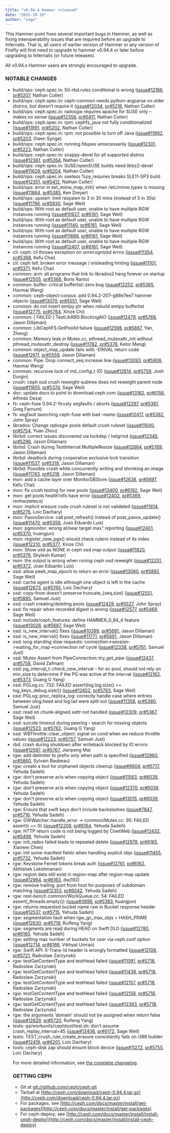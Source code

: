 ```yaml
---
title: "v0.94.4 Hammer released"
date: "2015-10-19"
author: "sage"
---
```


This Hammer point fixes several important bugs in Hammer, as well as fixing interoperability issues that are required before an upgrade to Infernalis. That is, all users of earlier version of Hammer or any version of Firefly will first need to upgrade to hammer v0.94.4 or later before upgrading to Infernalis (or future releases).

All v0.94.x Hammer users are strongly encouraged to upgrade.

### NOTABLE CHANGES

- build/ops: ceph.spec.in: 50-rbd.rules conditional is wrong ([issue#12166](http://tracker.ceph.com/issues/12166), [pr#5207](http://github.com/ceph/ceph/pull/5207), Nathan Cutler)
- build/ops: ceph.spec.in: ceph-common needs python-argparse on older distros, but doesn’t require it ([issue#12034](http://tracker.ceph.com/issues/12034), [pr#5216](http://github.com/ceph/ceph/pull/5216), Nathan Cutler)
- build/ops: ceph.spec.in: radosgw requires apache for SUSE only – makes no sense ([issue#12358](http://tracker.ceph.com/issues/12358), [pr#5411](http://github.com/ceph/ceph/pull/5411), Nathan Cutler)
- build/ops: ceph.spec.in: rpm: cephfs\_java not fully conditionalized ([issue#11991](http://tracker.ceph.com/issues/11991), [pr#5202](http://github.com/ceph/ceph/pull/5202), Nathan Cutler)
- build/ops: ceph.spec.in: rpm: not possible to turn off Java ([issue#11992](http://tracker.ceph.com/issues/11992), [pr#5203](http://github.com/ceph/ceph/pull/5203), Owen Synge)
- build/ops: ceph.spec.in: running fdupes unnecessarily ([issue#12301](http://tracker.ceph.com/issues/12301), [pr#5223](http://github.com/ceph/ceph/pull/5223), Nathan Cutler)
- build/ops: ceph.spec.in: snappy-devel for all supported distros ([issue#12361](http://tracker.ceph.com/issues/12361), [pr#5264](http://github.com/ceph/ceph/pull/5264), Nathan Cutler)
- build/ops: ceph.spec.in: SUSE/openSUSE builds need libbz2-devel ([issue#11629](http://tracker.ceph.com/issues/11629), [pr#5204](http://github.com/ceph/ceph/pull/5204), Nathan Cutler)
- build/ops: ceph.spec.in: useless %py\_requires breaks SLE11-SP3 build ([issue#12351](http://tracker.ceph.com/issues/12351), [pr#5412](http://github.com/ceph/ceph/pull/5412), Nathan Cutler)
- build/ops: error in ext\_mime\_map\_init() when /etc/mime.types is missing ([issue#11864](http://tracker.ceph.com/issues/11864), [pr#5385](http://github.com/ceph/ceph/pull/5385), Ken Dreyer)
- build/ops: upstart: limit respawn to 3 in 30 mins (instead of 5 in 30s) ([issue#11798](http://tracker.ceph.com/issues/11798), [pr#5930](http://github.com/ceph/ceph/pull/5930), Sage Weil)
- build/ops: With root as default user, unable to have multiple RGW instances running ([issue#10927](http://tracker.ceph.com/issues/10927), [pr#6161](http://github.com/ceph/ceph/pull/6161), Sage Weil)
- build/ops: With root as default user, unable to have multiple RGW instances running ([issue#11140](http://tracker.ceph.com/issues/11140), [pr#6161](http://github.com/ceph/ceph/pull/6161), Sage Weil)
- build/ops: With root as default user, unable to have multiple RGW instances running ([issue#11686](http://tracker.ceph.com/issues/11686), [pr#6161](http://github.com/ceph/ceph/pull/6161), Sage Weil)
- build/ops: With root as default user, unable to have multiple RGW instances running ([issue#12407](http://tracker.ceph.com/issues/12407), [pr#6161](http://github.com/ceph/ceph/pull/6161), Sage Weil)
- cli: ceph: cli throws exception on unrecognized errno ([issue#11354](http://tracker.ceph.com/issues/11354), [pr#5368](http://github.com/ceph/ceph/pull/5368), Kefu Chai)
- cli: ceph tell: broken error message / misleading hinting ([issue#11101](http://tracker.ceph.com/issues/11101), [pr#5371](http://github.com/ceph/ceph/pull/5371), Kefu Chai)
- common: arm: all programs that link to librados2 hang forever on startup ([issue#12505](http://tracker.ceph.com/issues/12505), [pr#5366](http://github.com/ceph/ceph/pull/5366), Boris Ranto)
- common: buffer: critical bufferlist::zero bug ([issue#12252](http://tracker.ceph.com/issues/12252), [pr#5365](http://github.com/ceph/ceph/pull/5365), Haomai Wang)
- common: ceph-object-corpus: add 0.94.2-207-g88e7ee7 hammer objects ([issue#13070](http://tracker.ceph.com/issues/13070), [pr#5551](http://github.com/ceph/ceph/pull/5551), Sage Weil)
- common: do not insert emtpy ptr when rebuild emtpy bufferlist ([issue#12775](http://tracker.ceph.com/issues/12775), [pr#5764](http://github.com/ceph/ceph/pull/5764), Xinze Chi)
- common: \[ FAILED \] TestLibRBD.BlockingAIO ([issue#12479](http://tracker.ceph.com/issues/12479), [pr#5768](http://github.com/ceph/ceph/pull/5768), Jason Dillaman)
- common: LibCephFS.GetPoolId failure ([issue#12598](http://tracker.ceph.com/issues/12598), [pr#5887](http://github.com/ceph/ceph/pull/5887), Yan, Zheng)
- common: Memory leak in Mutex.cc, pthread\_mutexattr\_init without pthread\_mutexattr\_destroy ([issue#11762](http://tracker.ceph.com/issues/11762), [pr#5378](http://github.com/ceph/ceph/pull/5378), Ketor Meng)
- common: object\_map\_update fails with -EINVAL return code ([issue#12611](http://tracker.ceph.com/issues/12611), [pr#5559](http://github.com/ceph/ceph/pull/5559), Jason Dillaman)
- common: Pipe: Drop connect\_seq increase line ([issue#13093](http://tracker.ceph.com/issues/13093), [pr#5908](http://github.com/ceph/ceph/pull/5908), Haomai Wang)
- common: recursive lock of md\_config\_t (0) ([issue#12614](http://tracker.ceph.com/issues/12614), [pr#5759](http://github.com/ceph/ceph/pull/5759), Josh Durgin)
- crush: ceph osd crush reweight-subtree does not reweight parent node ([issue#11855](http://tracker.ceph.com/issues/11855), [pr#5374](http://github.com/ceph/ceph/pull/5374), Sage Weil)
- doc: update docs to point to download.ceph.com ([issue#13162](http://tracker.ceph.com/issues/13162), [pr#6156](http://github.com/ceph/ceph/pull/6156), Alfredo Deza)
- fs: ceph-fuse 0.94.2-1trusty segfaults / aborts ([issue#12297](http://tracker.ceph.com/issues/12297), [pr#5381](http://github.com/ceph/ceph/pull/5381), Greg Farnum)
- fs: segfault launching ceph-fuse with bad –name ([issue#12417](http://tracker.ceph.com/issues/12417), [pr#5382](http://github.com/ceph/ceph/pull/5382), John Spray)
- librados: Change radosgw pools default crush ruleset ([issue#11640](http://tracker.ceph.com/issues/11640), [pr#5754](http://github.com/ceph/ceph/pull/5754), Yuan Zhou)
- librbd: correct issues discovered via lockdep / helgrind ([issue#12345](http://tracker.ceph.com/issues/12345), [pr#5296](http://github.com/ceph/ceph/pull/5296), Jason Dillaman)
- librbd: Crash during TestInternal.MultipleResize ([issue#12664](http://tracker.ceph.com/issues/12664), [pr#5769](http://github.com/ceph/ceph/pull/5769), Jason Dillaman)
- librbd: deadlock during cooperative exclusive lock transition ([issue#11537](http://tracker.ceph.com/issues/11537), [pr#5319](http://github.com/ceph/ceph/pull/5319), Jason Dillaman)
- librbd: Possible crash while concurrently writing and shrinking an image ([issue#11743](http://tracker.ceph.com/issues/11743), [pr#5318](http://github.com/ceph/ceph/pull/5318), Jason Dillaman)
- mon: add a cache layer over MonitorDBStore ([issue#12638](http://tracker.ceph.com/issues/12638), [pr#5697](http://github.com/ceph/ceph/pull/5697), Kefu Chai)
- mon: fix crush testing for new pools ([issue#13400](http://tracker.ceph.com/issues/13400), [pr#6192](http://github.com/ceph/ceph/pull/6192), Sage Weil)
- mon: get pools health’info have error ([issue#12402](http://tracker.ceph.com/issues/12402), [pr#5369](http://github.com/ceph/ceph/pull/5369), renhwztetecs)
- mon: implicit erasure code crush ruleset is not validated ([issue#11814](http://tracker.ceph.com/issues/11814), [pr#5276](http://github.com/ceph/ceph/pull/5276), Loic Dachary)
- mon: PaxosService: call post\_refresh() instead of post\_paxos\_update() ([issue#11470](http://tracker.ceph.com/issues/11470), [pr#5359](http://github.com/ceph/ceph/pull/5359), Joao Eduardo Luis)
- mon: pgmonitor: wrong at/near target max“ reporting ([issue#12401](http://tracker.ceph.com/issues/12401), [pr#5370](http://github.com/ceph/ceph/pull/5370), huangjun)
- mon: register\_new\_pgs() should check ruleno instead of its index ([issue#12210](http://tracker.ceph.com/issues/12210), [pr#5377](http://github.com/ceph/ceph/pull/5377), Xinze Chi)
- mon: Show osd as NONE in ceph osd map <pool> <object> output ([issue#11820](http://tracker.ceph.com/issues/11820), [pr#5376](http://github.com/ceph/ceph/pull/5376), Shylesh Kumar)
- mon: the output is wrong when runing ceph osd reweight ([issue#12251](http://tracker.ceph.com/issues/12251), [pr#5372](http://github.com/ceph/ceph/pull/5372), Joao Eduardo Luis)
- osd: allow peek\_map\_epoch to return an error ([issue#13060](http://tracker.ceph.com/issues/13060), [pr#5892](http://github.com/ceph/ceph/pull/5892), Sage Weil)
- osd: cache agent is idle although one object is left in the cache ([issue#12673](http://tracker.ceph.com/issues/12673), [pr#5765](http://github.com/ceph/ceph/pull/5765), Loic Dachary)
- osd: copy-from doesn’t preserve truncate\_{seq,size} ([issue#12551](http://tracker.ceph.com/issues/12551), [pr#5885](http://github.com/ceph/ceph/pull/5885), Samuel Just)
- osd: crash creating/deleting pools ([issue#12429](http://tracker.ceph.com/issues/12429), [pr#5527](http://github.com/ceph/ceph/pull/5527), John Spray)
- osd: fix repair when recorded digest is wrong ([issue#12577](http://tracker.ceph.com/issues/12577), [pr#5468](http://github.com/ceph/ceph/pull/5468), Sage Weil)
- osd: include/ceph\_features: define HAMMER\_0\_94\_4 feature ([issue#13026](http://tracker.ceph.com/issues/13026), [pr#5687](http://github.com/ceph/ceph/pull/5687), Sage Weil)
- osd: is\_new\_interval() fixes ([issue#10399](http://tracker.ceph.com/issues/10399), [pr#5691](http://github.com/ceph/ceph/pull/5691), Jason Dillaman)
- osd: is\_new\_interval() fixes ([issue#11771](http://tracker.ceph.com/issues/11771), [pr#5691](http://github.com/ceph/ceph/pull/5691), Jason Dillaman)
- osd: long standing slow requests: connection->session->waiting\_for\_map->connection ref cycle ([issue#12338](http://tracker.ceph.com/issues/12338), [pr#5761](http://github.com/ceph/ceph/pull/5761), Samuel Just)
- osd: Mutex Assert from PipeConnection::try\_get\_pipe ([issue#12437](http://tracker.ceph.com/issues/12437), [pr#5758](http://github.com/ceph/ceph/pull/5758), David Zafman)
- osd: pg\_interval\_t::check\_new\_interval - for ec pool, should not rely on min\_size to determine if the PG was active at the interval ([issue#12162](http://tracker.ceph.com/issues/12162), [pr#5373](http://github.com/ceph/ceph/pull/5373), Guang G Yang)
- osd: PGLog.cc: 732: FAILED assert(log.log.size() == log\_keys\_debug.size()) ([issue#12652](http://tracker.ceph.com/issues/12652), [pr#5763](http://github.com/ceph/ceph/pull/5763), Sage Weil)
- osd: PGLog::proc\_replica\_log: correctly handle case where entries between olog.head and log.tail were split out ([issue#11358](http://tracker.ceph.com/issues/11358), [pr#5380](http://github.com/ceph/ceph/pull/5380), Samuel Just)
- osd: read on chunk-aligned xattr not handled ([issue#12309](http://tracker.ceph.com/issues/12309), [pr#5367](http://github.com/ceph/ceph/pull/5367), Sage Weil)
- osd: suicide timeout during peering - search for missing objects ([issue#12523](http://tracker.ceph.com/issues/12523), [pr#5762](http://github.com/ceph/ceph/pull/5762), Guang G Yang)
- osd: WBThrottle::clear\_object: signal on cond when we reduce throttle values ([issue#12223](http://tracker.ceph.com/issues/12223), [pr#5757](http://github.com/ceph/ceph/pull/5757), Samuel Just)
- rbd: crash during shutdown after writeback blocked by IO errors ([issue#12597](http://tracker.ceph.com/issues/12597), [pr#5767](http://github.com/ceph/ceph/pull/5767), Jianpeng Ma)
- rgw: add delimiter to prefix only when path is specified ([issue#12960](http://tracker.ceph.com/issues/12960), [pr#5860](http://github.com/ceph/ceph/pull/5860), Sylvain Baubeau)
- rgw: create a tool for orphaned objects cleanup ([issue#9604](http://tracker.ceph.com/issues/9604), [pr#5717](http://github.com/ceph/ceph/pull/5717), Yehuda Sadeh)
- rgw: don’t preserve acls when copying object ([issue#11563](http://tracker.ceph.com/issues/11563), [pr#6039](http://github.com/ceph/ceph/pull/6039), Yehuda Sadeh)
- rgw: don’t preserve acls when copying object ([issue#12370](http://tracker.ceph.com/issues/12370), [pr#6039](http://github.com/ceph/ceph/pull/6039), Yehuda Sadeh)
- rgw: don’t preserve acls when copying object ([issue#13015](http://tracker.ceph.com/issues/13015), [pr#6039](http://github.com/ceph/ceph/pull/6039), Yehuda Sadeh)
- rgw: Ensure that swift keys don’t include backslashes ([issue#7647](http://tracker.ceph.com/issues/7647), [pr#5716](http://github.com/ceph/ceph/pull/5716), Yehuda Sadeh)
- rgw: GWWatcher::handle\_error -> common/Mutex.cc: 95: FAILED assert(r == 0) ([issue#12208](http://tracker.ceph.com/issues/12208), [pr#6164](http://github.com/ceph/ceph/pull/6164), Yehuda Sadeh)
- rgw: HTTP return code is not being logged by CivetWeb ([issue#12432](http://tracker.ceph.com/issues/12432), [pr#5498](http://github.com/ceph/ceph/pull/5498), Yehuda Sadeh)
- rgw: init\_rados failed leads to repeated delete ([issue#12978](http://tracker.ceph.com/issues/12978), [pr#6165](http://github.com/ceph/ceph/pull/6165), Xiaowei Chen)
- rgw: init some manifest fields when handling explicit objs ([issue#11455](http://tracker.ceph.com/issues/11455), [pr#5732](http://github.com/ceph/ceph/pull/5732), Yehuda Sadeh)
- rgw: Keystone Fernet tokens break auth ([issue#12761](http://tracker.ceph.com/issues/12761), [pr#6162](http://github.com/ceph/ceph/pull/6162), Abhishek Lekshmanan)
- rgw: region data still exist in region-map after region-map update ([issue#12964](http://tracker.ceph.com/issues/12964), [pr#6163](http://github.com/ceph/ceph/pull/6163), dwj192)
- rgw: remove trailing :port from host for purposes of subdomain matching ([issue#12353](http://tracker.ceph.com/issues/12353), [pr#6042](http://github.com/ceph/ceph/pull/6042), Yehuda Sadeh)
- rgw: rest-bench common/WorkQueue.cc: 54: FAILED assert(\_threads.empty()) ([issue#3896](http://tracker.ceph.com/issues/3896), [pr#5383](http://github.com/ceph/ceph/pull/5383), huangjun)
- rgw: returns requested bucket name raw in Bucket response header ([issue#12537](http://tracker.ceph.com/issues/12537), [pr#5715](http://github.com/ceph/ceph/pull/5715), Yehuda Sadeh)
- rgw: segmentation fault when rgw\_gc\_max\_objs > HASH\_PRIME ([issue#12630](http://tracker.ceph.com/issues/12630), [pr#5719](http://github.com/ceph/ceph/pull/5719), Ruifeng Yang)
- rgw: segments are read during HEAD on Swift DLO ([issue#12780](http://tracker.ceph.com/issues/12780), [pr#6160](http://github.com/ceph/ceph/pull/6160), Yehuda Sadeh)
- rgw: setting max number of buckets for user via ceph.conf option ([issue#12714](http://tracker.ceph.com/issues/12714), [pr#6166](http://github.com/ceph/ceph/pull/6166), Vikhyat Umrao)
- rgw: Swift API: X-Trans-Id header is wrongly formatted ([issue#12108](http://tracker.ceph.com/issues/12108), [pr#5721](http://github.com/ceph/ceph/pull/5721), Radoslaw Zarzynski)
- rgw: testGetContentType and testHead failed ([issue#11091](http://tracker.ceph.com/issues/11091), [pr#5718](http://github.com/ceph/ceph/pull/5718), Radoslaw Zarzynski)
- rgw: testGetContentType and testHead failed ([issue#11438](http://tracker.ceph.com/issues/11438), [pr#5718](http://github.com/ceph/ceph/pull/5718), Radoslaw Zarzynski)
- rgw: testGetContentType and testHead failed ([issue#12157](http://tracker.ceph.com/issues/12157), [pr#5718](http://github.com/ceph/ceph/pull/5718), Radoslaw Zarzynski)
- rgw: testGetContentType and testHead failed ([issue#12158](http://tracker.ceph.com/issues/12158), [pr#5718](http://github.com/ceph/ceph/pull/5718), Radoslaw Zarzynski)
- rgw: testGetContentType and testHead failed ([issue#12363](http://tracker.ceph.com/issues/12363), [pr#5718](http://github.com/ceph/ceph/pull/5718), Radoslaw Zarzynski)
- rgw: the arguments ‘domain’ should not be assigned when return false ([issue#12629](http://tracker.ceph.com/issues/12629), [pr#5720](http://github.com/ceph/ceph/pull/5720), Ruifeng Yang)
- tests: qa/workunits/cephtool/test.sh: don’t assume crash\_replay\_interval=45 ([issue#13406](http://tracker.ceph.com/issues/13406), [pr#6172](http://github.com/ceph/ceph/pull/6172), Sage Weil)
- tests: TEST\_crush\_rule\_create\_erasure consistently fails on i386 builder ([issue#12419](http://tracker.ceph.com/issues/12419), [pr#6201](http://github.com/ceph/ceph/pull/6201), Loic Dachary)
- tools: ceph-disk zap should ensure block device ([issue#11272](http://tracker.ceph.com/issues/11272), [pr#5755](http://github.com/ceph/ceph/pull/5755), Loic Dachary)

For more detailed information, see [the complete changelog](http://docs.ceph.com/docs/master/_downloads/v0.94.4.txt).

### GETTING CEPH

- Git at [git://github.com/ceph/ceph.git](http://github.com/ceph/ceph)
- Tarball at [http://ceph.com/download/ceph-0.94.4.tar.gz](http://ceph.com/download/ceph-0.94.4.tar.gz)
- For packages, see [http://ceph.com/docs/master/install/get-packages](http://ceph.com/docs/master/install/get-packages)
- For ceph-deploy, see [http://ceph.com/docs/master/install/install-ceph-deploy](http://ceph.com/docs/master/install/install-ceph-deploy)
